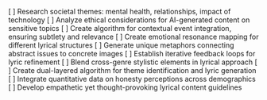 [ ] Research societal themes: mental health, relationships, impact of technology
[ ] Analyze ethical considerations for AI-generated content on sensitive topics
[ ] Create algorithm for contextual event integration, ensuring subtlety and relevance
[ ] Create emotional resonance mapping for different lyrical structures
[ ] Generate unique metaphors connecting abstract issues to concrete images
[ ] Establish iterative feedback loops for lyric refinement
[ ] Blend cross-genre stylistic elements in lyrical approach
[ ] Create dual-layered algorithm for theme identification and lyric generation
[ ] Integrate quantitative data on honesty perceptions across demographics
[ ] Develop empathetic yet thought-provoking lyrical content guidelines